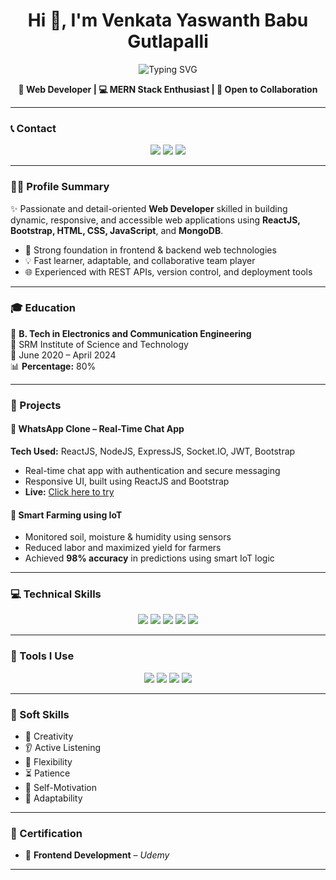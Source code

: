 <h1 align="center">Hi 👋, I'm Venkata Yaswanth Babu Gutlapalli</h1>

<p align="center">
  <img src="https://readme-typing-svg.demolab.com?font=Fira+Code&duration=2500&pause=1000&center=true&width=435&lines=Frontend+Web+Developer;MERN+Stack+Enthusiast;Open+to+New+Opportunities" alt="Typing SVG" />
</p>

<p align="center">
  <b>🚀 Web Developer | 💻 MERN Stack Enthusiast | 🤝 Open to Collaboration</b>
</p>

---

### 📞 Contact

<p align="center">
  <a href="mailto:venkatgutl@gmail.com"><img src="https://img.shields.io/badge/Email-venkatgutl@gmail.com-red?style=for-the-badge&logo=gmail"></a>
  <a href="https://www.linkedin.com/in/venkata-yaswanth-babugutlapall2aa437304" target="_blank"><img src="https://img.shields.io/badge/LinkedIn-Profile-blue?style=for-the-badge&logo=linkedin"></a>
  <a href="https://github.com/" target="_blank"><img src="https://img.shields.io/badge/GitHub-Profile-black?style=for-the-badge&logo=github"></a>
</p>

---

### 🧑‍💻 Profile Summary

✨ Passionate and detail-oriented **Web Developer** skilled in building dynamic, responsive, and accessible web applications using **ReactJS, Bootstrap, HTML, CSS, JavaScript**, and **MongoDB**.

- 🔧 Strong foundation in frontend & backend web technologies
- 💡 Fast learner, adaptable, and collaborative team player
- 🌐 Experienced with REST APIs, version control, and deployment tools

---

### 🎓 Education

📘 **B. Tech in Electronics and Communication Engineering**  
🏫 SRM Institute of Science and Technology  
📅 June 2020 – April 2024  
📊 **Percentage:** 80%

---

### 💼 Projects

#### 📱 WhatsApp Clone – Real-Time Chat App  
**Tech Used:** ReactJS, NodeJS, ExpressJS, Socket.IO, JWT, Bootstrap  
- Real-time chat app with authentication and secure messaging  
- Responsive UI, built using ReactJS and Bootstrap  
- **Live:** [Click here to try](https://chat-frontend-ashy.vercel.app/)

#### 🌾 Smart Farming using IoT  
- Monitored soil, moisture & humidity using sensors  
- Reduced labor and maximized yield for farmers  
- Achieved **98% accuracy** in predictions using smart IoT logic

---

### 💻 Technical Skills

<p align="center">
  <img src="https://img.shields.io/badge/HTML5-E34F26?style=for-the-badge&logo=html5&logoColor=white" />
  <img src="https://img.shields.io/badge/CSS3-1572B6?style=for-the-badge&logo=css3&logoColor=white" />
  <img src="https://img.shields.io/badge/Bootstrap-563D7C?style=for-the-badge&logo=bootstrap&logoColor=white" />
  <img src="https://img.shields.io/badge/JavaScript-F7DF1E?style=for-the-badge&logo=javascript&logoColor=black" />
  <img src="https://img.shields.io/badge/React-20232A?style=for-the-badge&logo=react&logoColor=61DAFB" />
<!--   <img src="https://img.shields.io/badge/Node.js-339933?style=for-the-badge&logo=nodedotjs&logoColor=white" />
  <img src="https://img.shields.io/badge/MongoDB-4EA94B?style=for-the-badge&logo=mongodb&logoColor=white" /> -->
</p>

---

### 🔧 Tools I Use

<p align="center">
  <img src="https://img.shields.io/badge/VS%20Code-007ACC?style=for-the-badge&logo=visual-studio-code&logoColor=white" />
  <img src="https://img.shields.io/badge/Git-F05032?style=for-the-badge&logo=git&logoColor=white" />
  <img src="https://img.shields.io/badge/GitHub-181717?style=for-the-badge&logo=github&logoColor=white" />
  <img src="https://img.shields.io/badge/Vercel-000000?style=for-the-badge&logo=vercel&logoColor=white" />
</p>

---

### 🤝 Soft Skills

- 🎨 Creativity  
- 👂 Active Listening  
- 🔄 Flexibility  
- ⏳ Patience  
- 🚀 Self-Motivation  
- 🔧 Adaptability  

---

### 📜 Certification

- 📘 **Frontend Development** – *Udemy*

---

